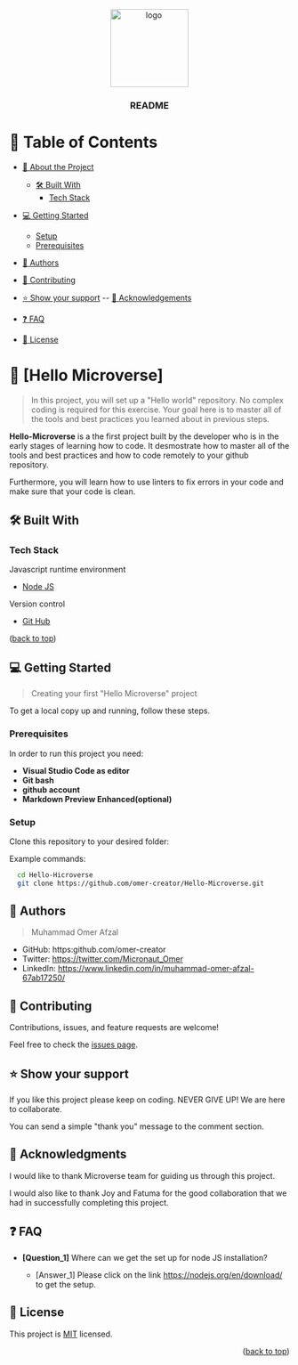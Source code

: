 
<div align="center">

  <img src="murple_logo.png" alt="logo" width="140"  height="auto" />
  <br/>

  <h3><b>README</b></h3>

</div>


# 📗 Table of Contents

- [📖 About the Project](#about-project)
  - [🛠 Built With](#built-with)
    - [Tech Stack](#tech-stack)
    
- [💻 Getting Started](#getting-started)
  - [Setup](#setup)
  - [Prerequisites](#prerequisites)
- [👥 Authors](#authors)
- [🤝 Contributing](#contributing)
- [⭐️ Show your support](#support)
-- [🙏 Acknowledgements](#acknowledgements)
- [❓ FAQ](#faq)
- [📝 License](#license)


<!-- PROJECT DESCRIPTION -->

# 📖 [Hello Microverse] <a name="about-project"></a>

> In this project, you will set up a "Hello world" repository. No complex coding is required for this exercise. Your goal here is to master all of the tools and best practices you learned about in previous steps. 

**Hello-Microverse** is a the first project built by the developer who is in the early stages of learning how to code. It desmostrate how to master all of the tools and best practices and how to code remotely to your github repository.

Furthermore, you will learn how to use linters to fix errors in your code and make sure that your code is clean.

## 🛠 Built With  <a name="built-with"></a>

### Tech Stack <a name="tech-stack"></a>

  <summary>Javascript runtime environment</summary>
  <ul>
    <li><a href="https://nodejs.org/en/">Node JS</a></li>
  </ul>

  <summary>Version control</summary>
  <ul>
    <li><a href="github.com">Git Hub</a></li>
  </ul>
</details



<p align="right">(<a href="#readme-top">back to top</a>)</p>

<!-- GETTING STARTED -->

## 💻 Getting Started <a name="getting-started"></a>

> Creating your first "Hello Microverse" project

To get a local copy up and running, follow these steps.

### Prerequisites

In order to run this project you need:

- **Visual Studio Code as editor**
- **Git bash**
- **github account**
- **Markdown Preview Enhanced(optional)**

### Setup

Clone this repository to your desired folder:


Example commands:

```sh
  cd Hello-Hicroverse
  git clone https://github.com/omer-creator/Hello-Microverse.git
```

<!-- AUTHORS -->

## 👥 Authors <a name="authors"></a>

> Muhammad Omer Afzal
- GitHub: https:github.com/omer-creator
- Twitter: https://twitter.com/Micronaut_Omer
- LinkedIn: https://www.linkedin.com/in/muhammad-omer-afzal-67ab17250/
## 🤝 Contributing <a name="contributing"></a>

<!-- CONTRIBUTING -->

Contributions, issues, and feature requests are welcome!

Feel free to check the [issues page](../../issues/).

## ⭐️ Show your support <a name="support"></a>

If you like this project please keep on coding. NEVER GIVE UP! We are here to collaborate.

You can send a simple "thank you" message to the comment section.


<!-- ACKNOWLEDGEMENTS -->

## 🙏 Acknowledgments <a name="Microverse Inc."></a>

I would like to thank Microverse team for guiding us through this project.

I would also like to thank Joy and Fatuma for the good collaboration that we had in successfully completing this project.


<!-- FAQ (optional) -->

## ❓ FAQ <a name="faq"></a>

- **[Question_1]**
Where can we get the set up for node JS installation?

  - [Answer_1]
Please click on the link https://nodejs.org/en/download/  to get the  setup.


<!-- LICENSE -->

## 📝 License <a name="license"></a>

This project is [MIT](./LICENSE) licensed.

<p align="right">(<a href="#readme-top">back to top</a>)</p>